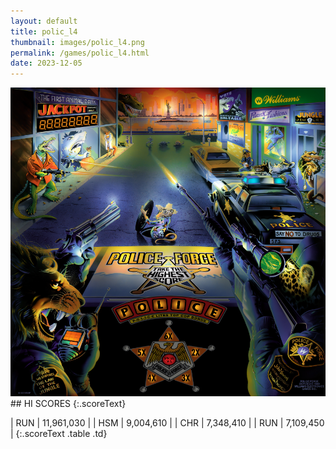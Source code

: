 ```yaml
---
layout: default
title: polic_l4
thumbnail: images/polic_l4.png
permalink: /games/polic_l4.html
date: 2023-12-05
---
```


<img src="../images/polic_l4.png" class="gameThumbnail img-fluid mx-auto align-middle">
## HI SCORES
{:.scoreText}

| RUN | 11,961,030 | 
| HSM | 9,004,610 | 
| CHR | 7,348,410 | 
| RUN | 7,109,450 | 
{:.scoreText .table .td}
